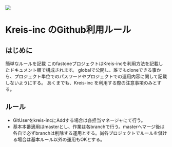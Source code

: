  ![](https://i.imgur.com/vkF51nI.png)
# Kreis-inc のGithub利用ルール
## はじめに
簡単なルールを記載
このfastoneプロジェクトはKreis-incを利用方法を記載したドキュメント類で構成されます。
globalで公開し、誰でもcloneできる事から、プロジェクト単位でのパスワードやプロジェクトでの運用内容に関して記載しないようにする。
あくまでも、Kreis-inc を利用する際の注意事項のみとする。

## ルール
* GitUserをkreis-incにAddする場合は各担当マネージャにて行う。
* 基本本番適用はmasterとし、作業は各branchで行う。masterへマージ後は各自で必ずbranchは削除する運用とする。尚各プロジェクトでルールを儲ける場合は基本ルール以外の運用もOKとする。
